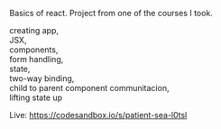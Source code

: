 Basics of react.
Project from one of the courses I took. 

creating app,<br>
JSX,<br>
components,<br>
form handling,<br>
state,<br>
two-way binding,<br>
child to parent component communitacion,<br>
lifting state up


Live: https://codesandbox.io/s/patient-sea-l0tsl
